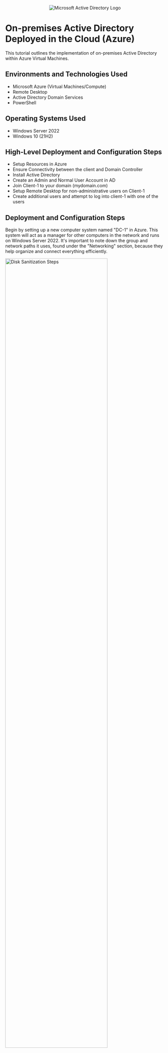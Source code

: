 <p align="center">
<img src="https://i.imgur.com/pU5A58S.png" alt="Microsoft Active Directory Logo"/>
</p>

<h1>On-premises Active Directory Deployed in the Cloud (Azure)</h1>
This tutorial outlines the implementation of on-premises Active Directory within Azure Virtual Machines.<br />


<!--- <h2>Video Demonstration</h2>

- ### [YouTube: How to Deploy on-premises Active Directory within Azure Compute](https://www.youtube.com) --->

<h2>Environments and Technologies Used</h2>

- Microsoft Azure (Virtual Machines/Compute)
- Remote Desktop
- Active Directory Domain Services
- PowerShell

<h2>Operating Systems Used </h2>

- Windows Server 2022
- Windows 10 (21H2)

<h2>High-Level Deployment and Configuration Steps</h2>

- Setup Resources in Azure
- Ensure Connectivity between the client and Domain Controller
- Install Active Directory
- Create an Admin and Normal User Account in AD
- Join Client-1 to your domain (mydomain.com)
- Setup Remote Desktop for non-administrative users on Client-1
- Create additional users and attempt to log into client-1 with one of the users


<h2>Deployment and Configuration Steps</h2>

<p>
Begin by setting up a new computer system named "DC-1" in Azure. This system will act as a manager for other computers in the network and runs on Windows Server 2022. It's important to note down the group and network paths it uses, found under the "Networking" section, because they help organize and connect everything efficiently.</p>
<p>
<img src="https://i.imgur.com/X13KZeX.png" height="80%" width="80%" alt="Disk Sanitization Steps"/>
</p>
<br />

<p>
<img src="https://i.imgur.com/UVyFFo5.png" height="80%" width="80%" alt="Disk Sanitization Steps"/>
</p>
<br />

<p>
Next, set up a user computer system called "Client-1" that runs Windows 10, using Azure. Make sure to place it in the same organizational group and network path you noted earlier. This helps keep the systems connected and organized.</p>
<p>
<img src="https://i.imgur.com/qrOzNVX.png" height="80%" width="80%" alt="Disk Sanitization Steps"/>
</p>
<br />

<p>
Verify that both virtual machines (VMs) are connected within the same virtual network (Vnet). You can use the Azure Network Watcher's topology feature for this verification. This step is crucial for ensuring that your systems can communicate seamlessly and are properly integrated within the same network environment.
</p>
<p>
<img src="https://i.imgur.com/YEGgTRc.png" height="80%" width="80%" alt="Disk Sanitization Steps"/>
</p>
<br />

<p>
Configure the Domain Controller's network interface card (NIC) to use a static private IP address. This step is vital to maintain consistent network communication and avoid potential disruptions that could occur if the Domain Controller were to receive a new IP address dynamically. A static IP ensures that the Domain Controller is easily locatable by other devices on the network at all times.</p>
<p>
<img src="https://i.imgur.com/tupvfne.png" height="80%" width="80%" alt="Disk Sanitization Steps"/>
</p>
<br />

<img src="https://i.imgur.com/mmKQFjf.png" height="80%" width="80%" alt="Disk Sanitization Steps"/>
</p>
<br />

<p>
Ensure that both VMs are in the same Vnet (you can check the topology with Network Watcher</p>
<p>
<p>
<img src="https://i.imgur.com/fLDkjmY.png" height="80%" width="80%" alt="Disk Sanitization Steps"/>
</p>
<br />

<p>
Login to Client-1 with Remote Desktop and ping DC-1’s private IP address with ping -t <ip address> (perpetual ping)
</p>
<p>
<img src="https://i.imgur.com/03WouCC.png" height="80%" width="80%" alt="Disk Sanitization Steps"/>
</p>
<br />

<p>
<img src="https://i.imgur.com/jVcfPRh.png" height="80%" width="80%" alt="Disk Sanitization Steps"/>
</p>
<br />

<p>
Login to the Domain Controller and enable ICMPv4 in on the local windows Firewall
</p>
<p>
<img src="https://i.imgur.com/zA0UP12.png" height="80%" width="80%" alt="Disk Sanitization Steps"/>
</p>
<br />

<p>
<img src="https://i.imgur.com/sB8hY5h.png" height="80%" width="80%" alt="Disk Sanitization Steps"/>
</p>
<br />

<p>
<img src="https://i.imgur.com/njD8aUF.png" height="80%" width="80%" alt="Disk Sanitization Steps"/>
</p>
<br />

<p>
Check back at Client-1 to see the ping succeed
</p>
<p>
<img src="https://i.imgur.com/cl0shz2.png" height="80%" width="80%" alt="Disk Sanitization Steps"/>
</p>
<br />

<p>
Login to DC-1 and install Active Directory Domain Services
</p>
<p>
<img src="https://i.imgur.com/ElzTafx.png" height="80%" width="80%" alt="Disk Sanitization Steps"/>
</p>
<br />

<p>
<img src="https://i.imgur.com/LkGxrEI.png" height="80%" width="80%" alt="Disk Sanitization Steps"/>
</p>
<br />

<p>Click on Active Directory Domain Services</p>
<p>
<img src="https://i.imgur.com/ql4qfbU.png" height="80%" width="80%" alt="Disk Sanitization Steps"/>
</p>
<br />

<p>Add the features</p>
<p>
<img src="https://i.imgur.com/udWfDcx.png" height="80%" width="80%" alt="Disk Sanitization Steps"/>
</p>
<br />

<p>
<p>
<img src="https://i.imgur.com/df6fHjW.png" height="80%" width="80%" alt="Disk Sanitization Steps"/>
</p>
<br />

<p>
Promote as a DC: Setup a new forest as mydomain.com (can be anything, just remember what it is)
</p>
<p>
<img src="https://i.imgur.com/W7RJvCG.png" height="80%" width="80%" alt="Disk Sanitization Steps"/>
</p>
<br />

<p>Set the Password (We won't be using it in this lab)</p>
<p>
<img src="https://i.imgur.com/6PSTsuz.png" height="80%" width="80%" alt="Disk Sanitization Steps"/>
</p>
<br />

<p>Next</p>
<p>
<img src="https://i.imgur.com/xGThr9l.png" height="80%" width="80%" alt="Disk Sanitization Steps"/>
</p>
<br />

<p>Next</p>
<p>
<img src="https://i.imgur.com/DAr4xMD.png" height="80%" width="80%" alt="Disk Sanitization Steps"/>
</p>
<br />

<p>Next</p>
<p>
<img src="https://i.imgur.com/uD1gwIT.png" height="80%" width="80%" alt="Disk Sanitization Steps"/>
</p>
<br />

<p>Next</p>
<p>
<img src="https://i.imgur.com/tMDqmDA.png" height="80%" width="80%" alt="Disk Sanitization Steps"/>
</p>
<br />

<p>
Install and close. Then, restart and log back into DC-1 as user: mydomain.com\labuser
</p>
<p>
<img src="https://i.imgur.com/CtwaMHm.png" height="80%" width="80%" alt="Disk Sanitization Steps"/>
</p>
<br />

<p>
In Active Directory Users and Computers (ADUC)
</p>
<p>
<img src="https://i.imgur.com/I8Osj7F.png" height="80%" width="80%" alt="Disk Sanitization Steps"/>
</p>
<br />

<p>
Create an Organizational Unit (OU) called “_EMPLOYEES"</p>
<p>
<img src="https://i.imgur.com/6PJW4Cl.png" height="80%" width="80%" alt="Disk Sanitization Steps"/>
</p>
<br />

<p>
<img src="https://i.imgur.com/6UQOCkA.png" height="80%" width="80%" alt="Disk Sanitization Steps"/>
</p>
<br />

<p>
Then create a new OU named “_ADMINS”</p>
<p>
<img src="https://i.imgur.com/DmONrTN.png" height="80%" width="80%" alt="Disk Sanitization Steps"/>
</p>
<br />

<p>Create a new employee named “Jane Doe” (same password) with the username of “jane_admin”
</p>
<p>
<img src="https://i.imgur.com/u6ZCKq3.png" height="80%" width="80%" alt="Disk Sanitization Steps"/>
</p>
<br />

<p>
<img src="https://i.imgur.com/MNR7gwb.png" height="80%" width="80%" alt="Disk Sanitization Steps"/>
</p>
<br />

<p>
<img src="https://i.imgur.com/4r1yb8V.png" height="80%" width="80%" alt="Disk Sanitization Steps"/>
</p>
<br />

<p>A user account has been created for Jane Doe in the Admins Organizational Unit. But, we have to take additional steps to make this user an actual domain admin. We have to right click Jane Doe's account and click on Properties > Members Of
<p>
<img src="https://i.imgur.com/6QyvFwf.png" height="80%" width="80%" alt="Disk Sanitization Steps"/>
</p>
<br />

<p>
Click Add to add jane_admin to the “Domain Admins” Security Group
</p>
<p>
<img src="https://i.imgur.com/AUUmYXk.png" height="80%" width="80%" alt="Disk Sanitization Steps"/>
</p>
<br />

<p>Type in 'Domain Admins' which is a built-in security group into the field. Click Ok.
<p>
<img src="https://i.imgur.com/IkRM5CO.png" height="80%" width="80%" alt="Disk Sanitization Steps"/>
</p>
<br />

<p>Click apply and ok. Our user has now been added to the Domain Admins group.
<p>
<img src="https://i.imgur.com/PYLxEvj.png" height="80%" width="80%" alt="Disk Sanitization Steps"/>
</p>
<br />

<h3>Join Client-1 to your domain (mydomain.com):</h3>
<p>
From the Azure Portal, set Client-1’s DNS settings to the DC’s Private IP address
</p>
<p>
<img src="https://i.imgur.com/hztYHCN.png" height="80%" width="80%" alt="Disk Sanitization Steps"/>
</p>
<br />

<p>
From the Azure Portal, restart Client-1
</p>
<p>
<img src="https://i.imgur.com/VZyCt5Y.png" height="80%" width="80%" alt="Disk Sanitization Steps"/>
</p>
<br />

<p>
Login to Client-1 (Remote Desktop) as the original local admin (labuser) and join it to the domain (computer will restart)
</p>
<p>
<img src="https://i.imgur.com/MhJcB00.png" height="80%" width="80%" alt="Disk Sanitization Steps"/>
</p>
<br />

<p>
Login to the Domain Controller (Remote Desktop) and verify Client-1 shows up in Active Directory Users and Computers (ADUC) inside the “Computers” container on the root of the domain
</p>
<p>
<img src="https://i.imgur.com/X3XnauP.png" height="80%" width="80%" alt="Disk Sanitization Steps"/>
</p>
<br />

<p>
<img src="https://i.imgur.com/DJmEXEB.png" height="80%" width="80%" alt="Disk Sanitization Steps"/>
</p>
<p>
Lorem ipsum dolor sit amet, consectetur adipiscing elit, sed do eiusmod tempor incididunt ut labore et dolore magna aliqua. Ut enim ad minim veniam, quis nostrud exercitation ullamco laboris nisi ut aliquip ex ea commodo consequat. Duis aute irure dolor in reprehenderit in voluptate velit esse cillum dolore eu fugiat nulla pariatur.
</p>
<br />

<p>
<img src="https://i.imgur.com/DJmEXEB.png" height="80%" width="80%" alt="Disk Sanitization Steps"/>
</p>
<p>
Lorem ipsum dolor sit amet, consectetur adipiscing elit, sed do eiusmod tempor incididunt ut labore et dolore magna aliqua. Ut enim ad minim veniam, quis nostrud exercitation ullamco laboris nisi ut aliquip ex ea commodo consequat. Duis aute irure dolor in reprehenderit in voluptate velit esse cillum dolore eu fugiat nulla pariatur.
</p>
<br />

<p>
<img src="https://i.imgur.com/6Vuqufm.png" height="80%" width="80%" alt="Disk Sanitization Steps"/>
</p>
<p>
Lorem ipsum dolor sit amet, consectetur adipiscing elit, sed do eiusmod tempor incididunt ut labore et dolore magna aliqua. Ut enim ad minim veniam, quis nostrud exercitation ullamco laboris nisi ut aliquip ex ea commodo consequat. Duis aute irure dolor in reprehenderit in voluptate velit esse cillum dolore eu fugiat nulla pariatur.
</p>
<br />

<p>
Setup Remote Desktop for non-administrative users on Client-1
</p>
<p>
<img src="https://i.imgur.com/CfTaDkL.png" height="80%" width="80%" alt="Disk Sanitization Steps"/>
</p>
<br />

<p>
<img src="https://i.imgur.com/VTJJuck.png" height="80%" width="80%" alt="Disk Sanitization Steps"/>
</p>
<p>
Lorem ipsum dolor sit amet, consectetur adipiscing elit, sed do eiusmod tempor incididunt ut labore et dolore magna aliqua. Ut enim ad minim veniam, quis nostrud exercitation ullamco laboris nisi ut aliquip ex ea commodo consequat. Duis aute irure dolor in reprehenderit in voluptate velit esse cillum dolore eu fugiat nulla pariatur.
</p>
<br />

<p>
<img src="https://i.imgur.com/z5TZnSW.png" height="80%" width="80%" alt="Disk Sanitization Steps"/>
</p>
<p>
Lorem ipsum dolor sit amet, consectetur adipiscing elit, sed do eiusmod tempor incididunt ut labore et dolore magna aliqua. Ut enim ad minim veniam, quis nostrud exercitation ullamco laboris nisi ut aliquip ex ea commodo consequat. Duis aute irure dolor in reprehenderit in voluptate velit esse cillum dolore eu fugiat nulla pariatur.
</p>
<br />

<p>
<img src="https://i.imgur.com/Gdtc11H.png" height="80%" width="80%" alt="Disk Sanitization Steps"/>
</p>
<p>
Lorem ipsum dolor sit amet, consectetur adipiscing elit, sed do eiusmod tempor incididunt ut labore et dolore magna aliqua. Ut enim ad minim veniam, quis nostrud exercitation ullamco laboris nisi ut aliquip ex ea commodo consequat. Duis aute irure dolor in reprehenderit in voluptate velit esse cillum dolore eu fugiat nulla pariatur.
</p>
<br />

<p>
<img src="https://i.imgur.com/iJERtrg.png" height="80%" width="80%" alt="Disk Sanitization Steps"/>
</p>
<p>
Lorem ipsum dolor sit amet, consectetur adipiscing elit, sed do eiusmod tempor incididunt ut labore et dolore magna aliqua. Ut enim ad minim veniam, quis nostrud exercitation ullamco laboris nisi ut aliquip ex ea commodo consequat. Duis aute irure dolor in reprehenderit in voluptate velit esse cillum dolore eu fugiat nulla pariatur.
</p>
<br />

<p>
<img src="https://i.imgur.com/w5jA9y7.png" height="80%" width="80%" alt="Disk Sanitization Steps"/>
</p>
<p>
Lorem ipsum dolor sit amet, consectetur adipiscing elit, sed do eiusmod tempor incididunt ut labore et dolore magna aliqua. Ut enim ad minim veniam, quis nostrud exercitation ullamco laboris nisi ut aliquip ex ea commodo consequat. Duis aute irure dolor in reprehenderit in voluptate velit esse cillum dolore eu fugiat nulla pariatur.
</p>
<br />

<p>
<img src="https://i.imgur.com/hMLyEKM.png" height="80%" width="80%" alt="Disk Sanitization Steps"/>
</p>
<p>
Lorem ipsum dolor sit amet, consectetur adipiscing elit, sed do eiusmod tempor incididunt ut labore et dolore magna aliqua. Ut enim ad minim veniam, quis nostrud exercitation ullamco laboris nisi ut aliquip ex ea commodo consequat. Duis aute irure dolor in reprehenderit in voluptate velit esse cillum dolore eu fugiat nulla pariatur.
</p>
<br />

<p>
<img src="https://i.imgur.com/2g4gOiH.png" height="80%" width="80%" alt="Disk Sanitization Steps"/>
</p>
<p>
Lorem ipsum dolor sit amet, consectetur adipiscing elit, sed do eiusmod tempor incididunt ut labore et dolore magna aliqua. Ut enim ad minim veniam, quis nostrud exercitation ullamco laboris nisi ut aliquip ex ea commodo consequat. Duis aute irure dolor in reprehenderit in voluptate velit esse cillum dolore eu fugiat nulla pariatur.
</p>
<br />
